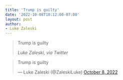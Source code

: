 ```yaml
---
title: 'Trump is guilty'
date: '2022-10-08T10:12:00-07:00'
layout: post
author:
- Luke Zaleski
---
```


> Trump is guilty
>
> <cite>Luke Zaleski, via Twitter</cite>

<blockquote class="twitter-tweet"><p lang="en" dir="ltr">Trump is guilty</p>&mdash; Luke Zaleski (@ZaleskiLuke) <a href="https://twitter.com/ZaleskiLuke/status/1578721862041112576?ref_src=twsrc%5Etfw">October 8, 2022</a></blockquote> <script async src="https://platform.twitter.com/widgets.js" charset="utf-8"></script>
